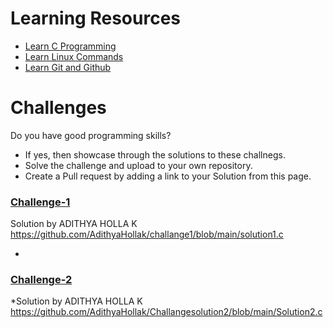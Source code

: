 # Learning Resources
* [Learn C Programming](C-Resources.md)
* [Learn Linux Commands](Linux-Resources.md)
* [Learn Git and Github](C-Resources.md)

# Challenges
Do you have good programming skills? 
- If yes, then showcase through the solutions to these challnegs.
- Solve the challenge and upload to your own repository.
- Create a Pull request by adding a link to your Solution from this page.

### [Challenge-1](challenge-1.md)
Solution by ADITHYA HOLLA K https://github.com/AdithyaHollak/challange1/blob/main/solution1.c

* 
### [Challenge-2](challenge-2.md)
*Solution by ADITHYA HOLLA K https://github.com/AdithyaHollak/Challangesolution2/blob/main/Solution2.c

